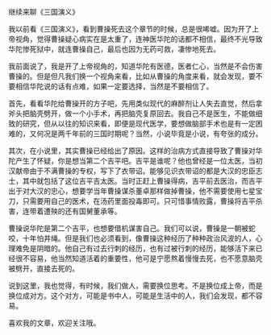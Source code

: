 继续来聊《三国演义》

我以前看《三国演义》，看到曹操死去这个章节的时候，总是很唏嘘。因为开了上帝视角，觉得曹操疑心病实在是太重了，连神医华陀的话都不相信，最终不光导致华陀惨死狱中，就连曹操自己，最后也因为无药可救，凄惨地死去。

我前面说了，我是开了上帝视角的，知道华陀有医德，医者仁心，当然是不会伤害曹操的。但是但凡我们换一个视角来看，比如从曹操的角度来看，就会发现，要不要相信华陀说的话有点难，如果一定要选择，当然是不要相信了。

首先，看看华陀给曹操开的方子吧，先用类似现代的麻醉剂让人失去直觉，然后拿斧头把脑壳劈开，做一个小手术，再把脑壳复原回去。我自己不是医生，不能做细致的研究，但从以往的知识来看，即便是现代医学，要想做脑部手术也是有一定困难的，又何况是两千年前的三国时期呢？当然，小说毕竟是小说，有夸张的成分。

其次，在小说里，其实曹操已经给出了原因。这样的治病方式直接导致了曹操对华陀产生了怀疑，你是想当第二个吉平吧。吉平是谁呢？他也曾经是一位太医，当初汉献帝由于不满曹操的专权，写下了衣带诏。能够见识衣带诏的都是大汉的忠臣志士，其中就包括了这位吉平吉太医。当时正赶上曹操得病，吉平前去医治，而吉平出于对大汉的忠心，想要学当年曹操谋杀董卓那样做掉曹操，他不需要使用七星宝刀，只需要用自己的医术，在汤药里面投毒即可。只可惜事情败露，曹操将吉平杀害，连带着遭殃的还有国舅董承等。

曹操说华陀是第二个吉平，也想要借机谋害自己。我们可以说，曹操是一朝被蛇咬，十年怕井绳。但是我们也必须看到，像曹操这种经历了种种政治风波的人，心理难免是阴暗的。他自己有过去行刺的经历，也有过被行刺的经历，能够活下来已经很不容易，他当然知道活着的重要性，他可是宁愿熬着慢慢去死，也不愿意脑壳被劈开，直接去死的。

说到这里，我也觉得，有时候，我们做人，需要换位思考。不是换位成上帝，而是换位成对方。这个对方，可能是书中人，可能是生活中的人，我们会发现，都不容易。

喜欢我的文章，欢迎关注哦。
